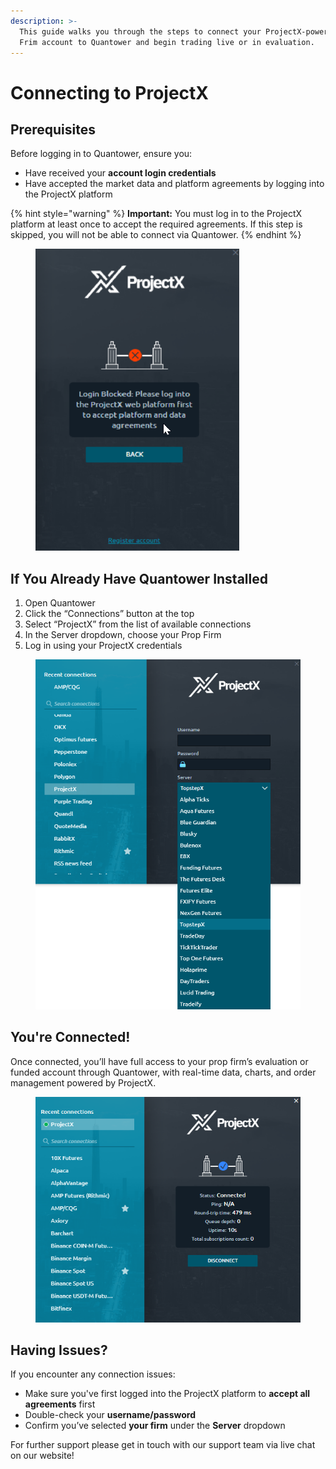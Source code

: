 ```yaml
---
description: >-
  This guide walks you through the steps to connect your ProjectX-powered Prop
  Frim account to Quantower and begin trading live or in evaluation.
---
```


# Connecting to ProjectX

## Prerequisites&#x20;

Before logging in to Quantower, ensure you:

* Have received your **account login credentials**
* Have accepted the market data and platform agreements by logging into the ProjectX platform

{% hint style="warning" %}
**Important:** You must log in to the ProjectX platform at least once to accept the required agreements. If this step is skipped, you will not be able to connect via Quantower.
{% endhint %}

<figure><img src="../.gitbook/assets/image (1).png" alt=""><figcaption></figcaption></figure>

## If You Already Have Quantower Installed

1. Open Quantower
2. Click the “Connections” button at the top
3. Select “ProjectX” from the list of available connections
4. In the Server dropdown, choose your Prop Firm
5. Log in using your ProjectX credentials

<figure><img src="../.gitbook/assets/image (435).png" alt=""><figcaption></figcaption></figure>

## You're Connected!


Once connected, you’ll have full access to your prop firm’s evaluation or funded account through Quantower, with real-time data, charts, and order management powered by ProjectX.

<figure><img src="../.gitbook/assets/image (3).png" alt=""><figcaption></figcaption></figure>

## Having Issues?


If you encounter any connection issues:

* Make sure you've first logged into the ProjectX platform to **accept all agreements** first
* Double-check your **username/password**
* Confirm you’ve selected **your firm** under the **Server** dropdown

For further support please get in touch with our support team via live chat on our website!
